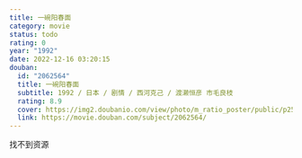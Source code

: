 ```yaml
---
title: 一碗阳春面
category: movie
status: todo
rating: 0
year: "1992"
date: 2022-12-16 03:20:15
douban:
  id: "2062564"
  title: 一碗阳春面
  subtitle: 1992 / 日本 / 剧情 / 西河克己 / 渡濑恒彦 市毛良枝
  rating: 8.9
  cover: https://img2.doubanio.com/view/photo/m_ratio_poster/public/p2552664022.jpg
  link: https://movie.douban.com/subject/2062564/
---
```


找不到资源
